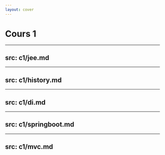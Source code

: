 ```yaml
---
layout: cover
---
```


# Cours 1

---
src: c1/jee.md
---

---
src: c1/history.md
---

---
src: c1/di.md
---

---
src: c1/springboot.md
---

---
src: c1/mvc.md
---

<!--
---
src: c1/test.md
---
-->
